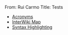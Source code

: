 From: Rui Carmo
Title: Tests

* [Acronyms](./acronyms)
* [InterWiki Map](./interwiki)
* [Syntax Highlighting](./highlight)